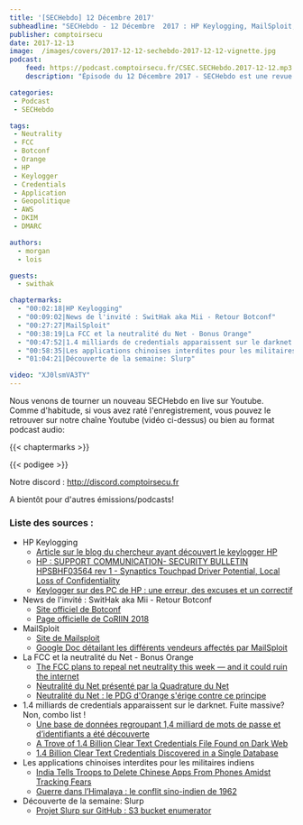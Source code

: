 ```yaml
---
title: '[SECHebdo] 12 Décembre 2017'
subheadline: "SECHebdo - 12 Décembre  2017 : HP Keylogging, MailSploit, Retour Botconf, FCC & Net Neutrality, App chinoise & armée indienne, Combo List: 1,4 milliards d'identifiants, Slurp, etc."
publisher: comptoirsecu
date: 2017-12-13
image:  /images/covers/2017-12-12-sechebdo-2017-12-12-vignette.jpg
podcast:
    feed: https://podcast.comptoirsecu.fr/CSEC.SECHebdo.2017-12-12.mp3
    description: "Épisode du 12 Décembre 2017 - SECHebdo est une revue de l'actualité cybersécurité réalisé en live sur Youtube, généralement le mardi soir."

categories:
 - Podcast
 - SECHebdo

tags:
 - Neutrality
 - FCC
 - Botconf
 - Orange
 - HP
 - Keylogger
 - Credentials
 - Application
 - Geopolitique
 - AWS
 - DKIM
 - DMARC

authors:
  - morgan
  - lois

guests:
  - swithak

chaptermarks:
  - "00:02:18|HP Keylogging"
  - "00:09:02|News de l'invité : SwitHak aka Mii - Retour Botconf"
  - "00:27:27|MailSploit"
  - "00:38:19|La FCC et la neutralité du Net - Bonus Orange"
  - "00:47:52|1.4 milliards de credentials apparaissent sur le darknet. Fuite massive? Non, combo list !"
  - "00:58:35|Les applications chinoises interdites pour les militaires indiens"
  - "01:04:21|Découverte de la semaine: Slurp"

video: "XJ0lsmVA3TY"
---
```


Nous venons de tourner un nouveau SECHebdo en live sur Youtube. Comme d'habitude, si vous avez raté l'enregistrement, vous pouvez le retrouver sur notre chaîne Youtube (vidéo ci-dessus) ou bien au format podcast audio:

{{< chaptermarks >}}

{{< podigee >}}

Notre discord : <http://discord.comptoirsecu.fr>

A bientôt pour d'autres émissions/podcasts!

### Liste des sources :

* HP Keylogging
    * [Article sur le blog du chercheur ayant découvert le keylogger HP](https://zwclose.github.io/HP-keylogger/)
    * [HP : SUPPORT COMMUNICATION- SECURITY BULLETIN HPSBHF03564 rev 1 - Synaptics Touchpad Driver Potential, Local Loss of Confidentiality](https://support.hp.com/us-en/document/c05827409)
    * [Keylogger sur des PC de HP : une erreur, des excuses et un correctif](http://www.zdnet.fr/actualites/keylogger-sur-des-pc-de-hp-une-erreur-des-excuses-et-un-correctif-39852422.htm)
* News de l'invité : SwitHak aka Mii - Retour Botconf
    * [Site officiel de Botconf](https://www.botconf.eu/)
    * [Page officielle de CoRIIN 2018](https://www.cecyf.fr/activites/recherche-et-developpement/coriin-2018/)
* MailSploit
    * [Site de Mailsploit](https://www.mailsploit.com/index)
    * [Google Doc détailant les différents vendeurs affectés par MailSploit](https://docs.google.com/spreadsheets/d/1jkb_ZybbAoUA43K902lL-sB7c1HMQ78-fhQ8nowJCQk/edit#gid=0)
* La FCC et la neutralité du Net - Bonus Orange
    * [The FCC plans to repeal net neutrality this week — and it could ruin the internet](http://www.businessinsider.fr/us/fcc-net-neutrality-repeal-will-lead-to-higher-prices-fewer-choices-2017-12/)
    * [Neutralité du Net présenté par la Quadrature du Net](https://www.laquadrature.net/fr/neutralite_du_Net)
    * [Neutralité du Net : le PDG d'Orange s'érige contre ce principe](https://www.developpez.com/actu/178260/Neutralite-du-Net-le-PDG-d-Orange-s-erige-contre-ce-principe-il-faut-nous-laisser-faire-a-t-il-demande-dans-son-plaidoyer/)
* 1.4 milliards de credentials apparaissent sur le darknet. Fuite massive? Non, combo list !
    * [Une base de données regroupant 1,4 milliard de mots de passe et d’identifiants a été découverte](https://www.numerama.com/tech/314077-une-base-de-donnees-regroupant-14-milliard-de-mots-de-passe-et-didentifiants-a-ete-decouverte.html)
    * [A Trove of 1.4 Billion Clear Text Credentials File Found on Dark Web](https://www.hackread.com/billion-of-credentials-found-on-dark-web/)
    * [1.4 Billion Clear Text Credentials Discovered in a Single Database](https://medium.com/4iqdelvedeep/1-4-billion-clear-text-credentials-discovered-in-a-single-database-3131d0a1ae14)
* Les applications chinoises interdites pour les militaires indiens
    * [India Tells Troops to Delete Chinese Apps From Phones Amidst Tracking Fears](https://www.bleepingcomputer.com/news/government/india-tells-troops-to-delete-chinese-apps-from-phones-amidst-tracking-fears/)
    * [Guerre dans l’Himalaya : le conflit sino-indien de 1962](http://lautrecotedelacolline.blogspot.fr/2017/06/guerre-dans-lhimalaya-le-conflit-sino.html)
* Découverte de la semaine: Slurp
    * [Projet Slurp sur GitHub : S3 bucket enumerator](https://github.com/bbb31/slurp)
